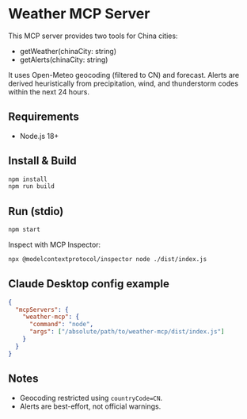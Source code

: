 # Weather MCP Server

This MCP server provides two tools for China cities:

- getWeather(chinaCity: string)
- getAlerts(chinaCity: string)

It uses Open-Meteo geocoding (filtered to CN) and forecast. Alerts are derived heuristically from precipitation, wind, and thunderstorm codes within the next 24 hours.

## Requirements

- Node.js 18+

## Install & Build

```bash
npm install
npm run build
```

## Run (stdio)

```bash
npm start
```

Inspect with MCP Inspector:

```bash
npx @modelcontextprotocol/inspector node ./dist/index.js
```

## Claude Desktop config example

```json
{
  "mcpServers": {
    "weather-mcp": {
      "command": "node",
      "args": ["/absolute/path/to/weather-mcp/dist/index.js"]
    }
  }
}
```

## Notes

- Geocoding restricted using `countryCode=CN`.
- Alerts are best-effort, not official warnings.